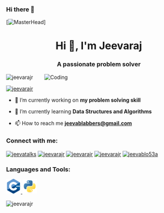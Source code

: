 ### Hi there 👋
[![MasterHead](https://www.bing.com/images/search?view=detailV2&ccid=piAMkLAj&id=154F1FDF60703E1B3EE99940BEE27193C18283D5&thid=OIP.piAMkLAjuBhL3mIPbPgROgHaDm&mediaurl=https%3a%2f%2fwww.thesoftwarereport.com%2fwp-content%2fuploads%2f2019%2f06%2fgithub2.jpeg&exph=972&expw=2000&q=github+wall+image+problem+solver&simid=607992418409775960&FORM=IRPRST&ck=2F5EEC599744B6451C2B9A21601DEA1A&selectedIndex=1&ajaxhist=0&ajaxserp=0)]
<h1 align="center">Hi 👋, I'm Jeevaraj</h1>
<h3 align="center">A passionate problem solver</h3>
<img align="right" alt="Coding" width="400" src="https://www.bing.com/images/search?view=detailV2&ccid=IRFhWNqu&id=714AD3326205054CD5619DC13A21986CCE1D64CA&thid=OIP.IRFhWNqusUWbTsB1hQXhrQHaEI&mediaurl=https%3a%2f%2fardas-it.com%2fuploads%2fimages%2fblogs%2fgiph.gif&exph=716&expw=1281&q=software+engineer+man+gif&simid=608034869824612719&FORM=IRPRST&ck=E1C766D7A2CBF008CA2AD59DD9373B4A&selectedIndex=7&ajaxhist=0&ajaxserp=0">

<p align="left"> <img src="https://komarev.com/ghpvc/?username=jeevarajr&label=Profile%20views&color=0e75b6&style=flat" alt="jeevarajr" /> </p>

<p align="left"> <a href="https://github.com/ryo-ma/github-profile-trophy"><img src="https://github-profile-trophy.vercel.app/?username=jeevarajr" alt="jeevarajr" /></a> </p>

- 🔭 I’m currently working on **my problem solving skill**

- 🌱 I’m currently learning **Data Structures and Algorithms**

- 📫 How to reach me **jeevablabbers@gmail.com**

<h3 align="left">Connect with me:</h3>
<p align="left">
<a href="https://www.youtube.com/c/jeevatalks" target="blank"><img align="center" src="https://raw.githubusercontent.com/rahuldkjain/github-profile-readme-generator/master/src/images/icons/Social/youtube.svg" alt="jeevatalks" height="30" width="40" /></a>
<a href="https://www.codechef.com/users/jeevarajr" target="blank"><img align="center" src="https://cdn.jsdelivr.net/npm/simple-icons@3.1.0/icons/codechef.svg" alt="jeevarajr" height="30" width="40" /></a>
<a href="https://codeforces.com/profile/jeevarajr" target="blank"><img align="center" src="https://raw.githubusercontent.com/rahuldkjain/github-profile-readme-generator/master/src/images/icons/Social/codeforces.svg" alt="jeevarajr" height="30" width="40" /></a>
<a href="https://www.leetcode.com/jeevarajr" target="blank"><img align="center" src="https://raw.githubusercontent.com/rahuldkjain/github-profile-readme-generator/master/src/images/icons/Social/leet-code.svg" alt="jeevarajr" height="30" width="40" /></a>
<a href="https://auth.geeksforgeeks.org/user/jeevablo53a" target="blank"><img align="center" src="https://raw.githubusercontent.com/rahuldkjain/github-profile-readme-generator/master/src/images/icons/Social/geeks-for-geeks.svg" alt="jeevablo53a" height="30" width="40" /></a>
</p>

<h3 align="left">Languages and Tools:</h3>
<p align="left"> <a href="https://www.w3schools.com/cpp/" target="_blank" rel="noreferrer"> <img src="https://raw.githubusercontent.com/devicons/devicon/master/icons/cplusplus/cplusplus-original.svg" alt="cplusplus" width="40" height="40"/> </a> <a href="https://www.python.org" target="_blank" rel="noreferrer"> <img src="https://raw.githubusercontent.com/devicons/devicon/master/icons/python/python-original.svg" alt="python" width="40" height="40"/> </a> </p>

<p><img align="center" src="https://github-readme-stats.vercel.app/api/top-langs?username=jeevarajr&show_icons=true&locale=en&layout=compact" alt="jeevarajr" /></p>
